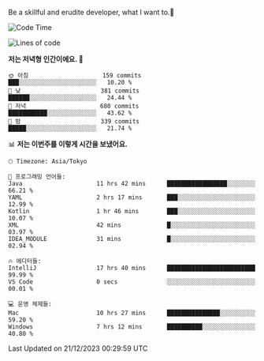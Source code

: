 Be a skillful and erudite developer, what I want to.👶

<!--START_SECTION:waka-->
![Code Time](http://img.shields.io/badge/Code%20Time-368%20hrs%2050%20mins-blue)

![Lines of code](https://img.shields.io/badge/%EC%A0%80%EB%8A%94%20%EC%97%AC%ED%83%9C%EA%B9%8C%EC%A7%80%20-747.5%20thousand%20%EC%A4%84%EC%9D%98%20%EC%BD%94%EB%93%9C%EB%A5%BC%20%EC%9E%91%EC%84%B1%ED%96%88%EC%96%B4%EC%9A%94.-blue)

**저는 저녁형 인간이에요. 🦉** 

```text
🌞 아침                     159 commits         ███░░░░░░░░░░░░░░░░░░░░░░   10.20 % 
🌆 낮　                     381 commits         ██████░░░░░░░░░░░░░░░░░░░   24.44 % 
🌃 저녁                     680 commits         ███████████░░░░░░░░░░░░░░   43.62 % 
🌙 밤　                     339 commits         █████░░░░░░░░░░░░░░░░░░░░   21.74 % 
```


📊 **저는 이번주를 이렇게 시간을 보냈어요.** 

```text
🕑︎ Timezone: Asia/Tokyo

💬 프로그래밍 언어들: 
Java                     11 hrs 42 mins      █████████████████░░░░░░░░   66.21 % 
YAML                     2 hrs 17 mins       ███░░░░░░░░░░░░░░░░░░░░░░   12.99 % 
Kotlin                   1 hr 46 mins        ███░░░░░░░░░░░░░░░░░░░░░░   10.07 % 
XML                      42 mins             █░░░░░░░░░░░░░░░░░░░░░░░░   03.97 % 
IDEA_MODULE              31 mins             █░░░░░░░░░░░░░░░░░░░░░░░░   02.94 % 

🔥 에디터들: 
IntelliJ                 17 hrs 40 mins      █████████████████████████   99.99 % 
VS Code                  0 secs              ░░░░░░░░░░░░░░░░░░░░░░░░░   00.01 % 

💻 운영 체제들: 
Mac                      10 hrs 27 mins      ███████████████░░░░░░░░░░   59.20 % 
Windows                  7 hrs 12 mins       ██████████░░░░░░░░░░░░░░░   40.80 % 
```


 Last Updated on 21/12/2023 00:29:59 UTC
<!--END_SECTION:waka-->
